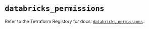 # `databricks_permissions`

Refer to the Terraform Registory for docs: [`databricks_permissions`](https://registry.terraform.io/providers/databricks/databricks/1.21.0/docs/resources/permissions).
